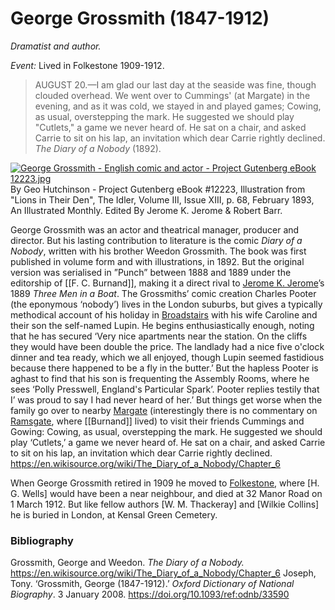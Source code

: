 # George Grossmith (1847-1912)
*Dramatist and author.*

*Event:* Lived in Folkestone 1909-1912.


>AUGUST 20.—I am glad our last day at the seaside was fine, though clouded overhead. We went over to Cummings' (at Margate) in the evening, and as it was cold, we stayed in and played games; Cowing, as usual, overstepping the mark. He suggested we should play "Cutlets," a game we never heard of. He sat on a chair, and asked Carrie to sit on his lap, an invitation which dear Carrie rightly declined. _The Diary of a Nobody_ (1892). 

<p><a href="https://commons.wikimedia.org/wiki/File:George_Grossmith_-_English_comic_and_actor_-_Project_Gutenberg_eBook_12223.jpg#/media/File:George_Grossmith_-_English_comic_and_actor_-_Project_Gutenberg_eBook_12223.jpg"><img src="https://upload.wikimedia.org/wikipedia/commons/0/0d/George_Grossmith_-_English_comic_and_actor_-_Project_Gutenberg_eBook_12223.jpg" alt="George Grossmith - English comic and actor - Project Gutenberg eBook 12223.jpg"></a><br>By Geo Hutchinson - Project Gutenberg eBook #12223, Illustration from "Lions in Their Den", The Idler, Volume III, Issue XIII, p. 68, February 1893, An Illustrated Monthly. Edited By Jerome K. Jerome &amp; Robert Barr.</p>

George Grossmith was an actor and theatrical manager, producer and director. But his lasting contribution to literature is the comic _Diary of a Nobody_, written with his brother Weedon Grossmith. The book was first published in volume form and with illustrations, in 1892. But the original version was serialised in ”Punch” between 1888 and 1889 under the editorship of [[F. C. Burnand]], making it a direct rival to [Jerome K. Jerome](/19c-jerome-biography)’s 1889 _Three Men in a Boat_. The Grossmiths’ comic creation Charles Pooter (the eponymous ‘nobody’) lives in the London suburbs, but gives a typically methodical account of his holiday in [Broadstairs](/broadstairs) with his wife Caroline and their son the self-named Lupin.
He begins enthusiastically enough, noting that he has secured ‘Very nice apartments near the station. On the cliffs they would have been double the price. The landlady had a nice five o'clock dinner and tea ready, which we all enjoyed, though Lupin seemed fastidious because there happened to be a fly in the butter.’
But the hapless Pooter is aghast to find that his son is frequenting the Assembly Rooms, where he sees ‘Polly Presswell, England's Particular Spark’. Pooter replies testily that I’ was proud to say I had never heard of her.’ But things get worse when the family go over to nearby [Margate](/19c-margate) (interestingly there is no commentary on [Ramsgate](/19c-ramsgate), where [[Burnand]] lived) to visit their friends Cummings and Gowing:
Cowing, as usual, overstepping the mark. He suggested we should play ‘Cutlets,’ a game we never heard of. He sat on a chair, and asked Carrie to sit on his lap, an invitation which dear Carrie rightly declined.
https://en.wikisource.org/wiki/The_Diary_of_a_Nobody/Chapter_6

When George Grossmith retired in 1909 he moved to [Folkestone](/19c-folkestone), where [H. G. Wells] would have been a near neighbour, and died at 32 Manor Road on 1 March 1912. But like fellow authors [W. M. Thackeray] and [Wilkie Collins] he is buried in London, at Kensal Green Cemetery.


### Bibliography

Grossmith, George and Weedon. _The Diary of a Nobody._ https://en.wikisource.org/wiki/The_Diary_of_a_Nobody/Chapter_6
Joseph, Tony. ‘Grossmith, George (1847-1912).’ _Oxford Dictionary of National Biography_. 3 January 2008. https://doi.org/10.1093/ref:odnb/33590
